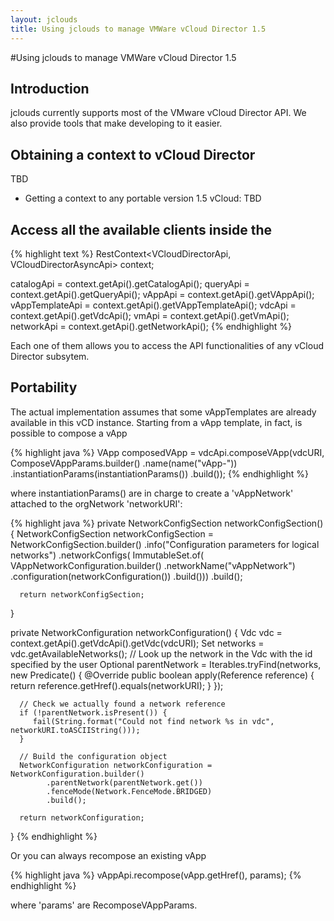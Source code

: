 ```yaml
---
layout: jclouds
title: Using jclouds to manage VMWare vCloud Director 1.5
---
```

#Using jclouds to manage VMWare vCloud Director 1.5

## Introduction

jclouds currently supports most of the VMware vCloud Director API.
We also provide tools that make developing to it easier.

## Obtaining a context to vCloud Director
TBD

* Getting a context to any portable version 1.5 vCloud:
TBD

## Access all the available clients inside the 
{% highlight text %}
RestContext<VCloudDirectorApi, VCloudDirectorAsyncApi> context;

catalogApi = context.getApi().getCatalogApi();
queryApi = context.getApi().getQueryApi();
vAppApi = context.getApi().getVAppApi();
vAppTemplateApi = context.getApi().getVAppTemplateApi();
vdcApi = context.getApi().getVdcApi();
vmApi = context.getApi().getVmApi();
networkApi = context.getApi().getNetworkApi();
{% endhighlight %}

Each one of them allows you to access the API functionalities of any vCloud Director subsytem.

## Portability 
The actual implementation assumes that some vAppTemplates are already available in this vCD instance.
Starting from a vApp template, in fact, is possible to compose a vApp

{% highlight java %}
VApp composedVApp = vdcApi.composeVApp(vdcURI, ComposeVAppParams.builder()
  .name(name("vApp-"))
  .instantiationParams(instantiationParams())
  .build());
{% endhighlight %}

where instantiationParams() are in charge to create a 'vAppNetwork' attached to the orgNetwork 'networkURI':

{% highlight java %}
   private NetworkConfigSection networkConfigSection() {
      NetworkConfigSection networkConfigSection = NetworkConfigSection.builder()
            .info("Configuration parameters for logical networks")
            .networkConfigs(
                  ImmutableSet.of(
                        VAppNetworkConfiguration.builder()
                              .networkName("vAppNetwork")
                              .configuration(networkConfiguration())
                              .build()))
            .build();

      return networkConfigSection;
   }

   private NetworkConfiguration networkConfiguration() {
      Vdc vdc = context.getApi().getVdcApi().getVdc(vdcURI);
      Set<Reference> networks = vdc.getAvailableNetworks();
      // Look up the network in the Vdc with the id specified by the user
      Optional<Reference> parentNetwork = Iterables.tryFind(networks, new Predicate<Reference>() {
         @Override
         public boolean apply(Reference reference) {
            return reference.getHref().equals(networkURI);
         }
      });

      // Check we actually found a network reference
      if (!parentNetwork.isPresent()) {
         fail(String.format("Could not find network %s in vdc", networkURI.toASCIIString()));
      }

      // Build the configuration object
      NetworkConfiguration networkConfiguration = NetworkConfiguration.builder()
            .parentNetwork(parentNetwork.get())
            .fenceMode(Network.FenceMode.BRIDGED)
            .build();

      return networkConfiguration;
   }
{% endhighlight %}

Or you can always recompose an existing vApp

{% highlight java %}
vAppApi.recompose(vApp.getHref(), params);
{% endhighlight %}

where 'params' are RecomposeVAppParams.